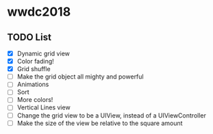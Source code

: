 # wwdc2018

## TODO List

- [x] Dynamic grid view
- [x] Color fading!
- [x] Grid shuffle
- [ ] Make the grid object all mighty and powerful
- [ ] Animations
- [ ] Sort
- [ ] More colors!
- [ ] Vertical Lines view
- [ ] Change the grid view to be a UIView, instead of a UIViewController
- [ ] Make the size of the view be relative to the square amount
